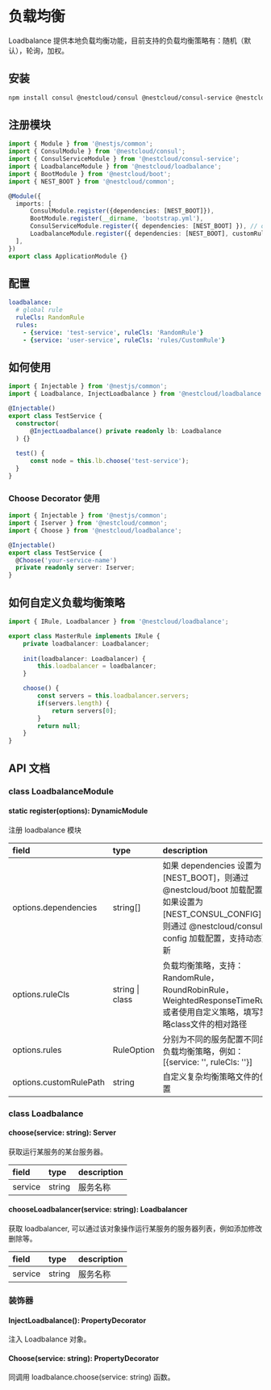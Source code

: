 # 负载均衡

Loadbalance 提供本地负载均衡功能，目前支持的负载均衡策略有：随机（默认），轮询，加权。

## 安装

```bash
npm install consul @nestcloud/consul @nestcloud/consul-service @nestcloud/loadbalance --save
```

## 注册模块

```typescript
import { Module } from '@nestjs/common';
import { ConsulModule } from '@nestcloud/consul';
import { ConsulServiceModule } from '@nestcloud/consul-service';
import { LoadbalanceModule } from '@nestcloud/loadbalance';
import { BootModule } from '@nestcloud/boot';
import { NEST_BOOT } from '@nestcloud/common';

@Module({
  imports: [
      ConsulModule.register({dependencies: [NEST_BOOT]}),
      BootModule.register(__dirname, 'bootstrap.yml'),
      ConsulServiceModule.register({ dependencies: [NEST_BOOT] }), // or NEST_CONSUL_CONFIG
      LoadbalanceModule.register({ dependencies: [NEST_BOOT], customRulePath: __dirname }),
  ],
})
export class ApplicationModule {}
```

## 配置

```yaml
loadbalance:
  # global rule
  ruleCls: RandomRule
  rules:
    - {service: 'test-service', ruleCls: 'RandomRule'}
    - {service: 'user-service', ruleCls: 'rules/CustomRule'}
```

## 如何使用

```typescript
import { Injectable } from '@nestjs/common';
import { Loadbalance, InjectLoadbalance } from '@nestcloud/loadbalance';

@Injectable()
export class TestService {
  constructor(
      @InjectLoadbalance() private readonly lb: Loadbalance
  ) {}
  
  test() {
      const node = this.lb.choose('test-service');
  }
}
```

### Choose Decorator 使用

```typescript
import { Injectable } from '@nestjs/common';
import { Iserver } from '@nestcloud/common';
import { Choose } from '@nestcloud/loadbalance';

@Injectable()
export class TestService {
  @Choose('your-service-name')
  private readonly server: Iserver;
}
```

## 如何自定义负载均衡策略

```typescript
import { IRule, Loadbalancer } from '@nestcloud/loadbalance';

export class MasterRule implements IRule {
    private loadbalancer: Loadbalancer;
    
    init(loadbalancer: Loadbalancer) {
        this.loadbalancer = loadbalancer;
    }

    choose() {
        const servers = this.loadbalancer.servers;
        if(servers.length) {
            return servers[0];
        }
        return null;
    }
}
```

## API 文档

### class LoadbalanceModule

#### static register\(options\): DynamicModule

注册 loadbalance 模块

| field | type | description |
| :--- | :--- | :--- |
| options.dependencies | string\[\] | 如果 dependencies 设置为 \[NEST\_BOOT\]，则通过 @nestcloud/boot 加载配置，如果设置为 \[NEST\_CONSUL\_CONFIG\]，则通过 @nestcloud/consul-config 加载配置，支持动态更新 |
| options.ruleCls | string \| class | 负载均衡策略，支持：RandomRule，RoundRobinRule，WeightedResponseTimeRule 或者使用自定义策略，填写策略class文件的相对路径 |
| options.rules | RuleOption | 分别为不同的服务配置不同的负载均衡策略，例如：\[{service: '', ruleCls: ''}\] |
| options.customRulePath | string | 自定义复杂均衡策略文件的位置 |

### class Loadbalance

#### choose\(service: string\): Server

获取运行某服务的某台服务器。

| field | type | description |
| :--- | :--- | :--- |
| service | string | 服务名称 |

#### chooseLoadbalancer\(service: string\): Loadbalancer

获取 loadbalancer, 可以通过该对象操作运行某服务的服务器列表，例如添加修改删除等。

| field | type | description |
| :--- | :--- | :--- |
| service | string | 服务名称 |

### 装饰器

#### InjectLoadbalance\(\): PropertyDecorator

注入 Loadbalance 对象。

#### Choose\(service: string): PropertyDecorator

同调用 loadbalance.choose(service: string) 函数。

